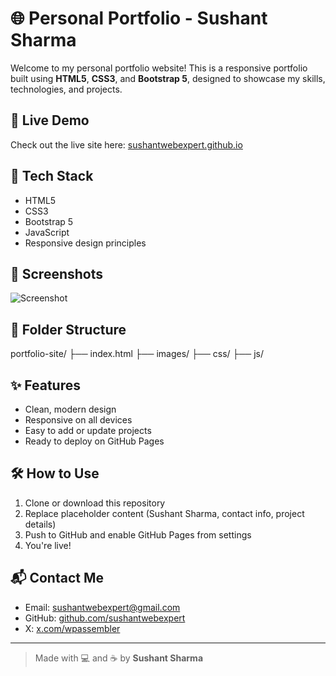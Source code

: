 # 🌐 Personal Portfolio - Sushant Sharma

Welcome to my personal portfolio website! This is a responsive portfolio built using **HTML5**, **CSS3**, and **Bootstrap 5**, designed to showcase my skills, technologies, and projects.

## 🚀 Live Demo
Check out the live site here: [sushantwebexpert.github.io](https://sushantwebexpert.github.io)

## 🧰 Tech Stack
- HTML5
- CSS3
- Bootstrap 5
- JavaScript
- Responsive design principles

## 📸 Screenshots
![Screenshot](https://github.com/user-attachments/assets/5a0224cb-b899-4640-b108-c56ec2cd5fb5)

## 📁 Folder Structure

portfolio-site/
├── index.html
├── images/
├── css/
├── js/


## ✨ Features
- Clean, modern design
- Responsive on all devices
- Easy to add or update projects
- Ready to deploy on GitHub Pages

## 🛠️ How to Use
1. Clone or download this repository
2. Replace placeholder content (Sushant Sharma, contact info, project details)
3. Push to GitHub and enable GitHub Pages from settings
4. You're live!

## 📬 Contact Me
- Email: sushantwebexpert@gmail.com
- GitHub: [github.com/sushantwebexpert](https://github.com/sushantwebexpert)
- X: [x.com/wpassembler](https://x.com/wpassembler)

---

> Made with 💻 and ☕ by **Sushant Sharma**
